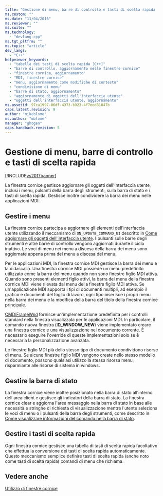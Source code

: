 ```yaml
---
title: "Gestione di menu, barre di controllo e tasti di scelta rapida | Microsoft Docs"
ms.custom: ""
ms.date: "11/04/2016"
ms.reviewer: ""
ms.suite: ""
ms.technology: 
  - "devlang-cpp"
ms.tgt_pltfrm: ""
ms.topic: "article"
dev_langs: 
  - "C++"
helpviewer_keywords: 
  - "tabella dei tasti di scelta rapida [C++]"
  - "barre di controllo, aggiornamento nelle finestre cornice"
  - "finestre cornice, aggiornamento"
  - "MDI, finestre cornice"
  - "menu, aggiornamento come modifiche di contesto"
  - "condivisione di menu"
  - "barre di stato, aggiornamento"
  - "aggiornamento di oggetti dell'interfaccia utente"
  - "oggetti dell'interfaccia utente, aggiornamento"
ms.assetid: 97ca1997-06df-4373-b023-4f7ecd81047b
caps.latest.revision: 9
author: "mikeblome"
ms.author: "mblome"
manager: "ghogen"
caps.handback.revision: 5
---
```

# Gestione di menu, barre di controllo e tasti di scelta rapida
[!INCLUDE[vs2017banner](../assembler/inline/includes/vs2017banner.md)]

La finestra cornice gestisce aggiornare gli oggetti dell'interfaccia utente, inclusi i menu, pulsanti della barra degli strumenti, sulla barra di stato e i tasti di scelta rapida.  Gestisce inoltre condividere la barra dei menu nelle applicazioni MDI.  
  
## Gestire i menu  
 La finestra cornice partecipa a aggiornare gli elementi dell'interfaccia utente utilizzando il meccanismo di `ON_UPDATE_COMMAND_UI` descritto in [Come aggiornare gli oggetti dell'interfaccia utente](../mfc/how-to-update-user-interface-objects.md).  I pulsanti sulle barre degli strumenti e altre barre di controllo vengono aggiornati durante il ciclo inattivo.  Le voci di menu nei menu a discesa della barra dei menu sono aggiornate appena prima dei menu a discesa del menu.  
  
 Per le applicazioni MDI, la finestra cornice MDI gestisce la barra dei menu e la didascalia.  Una finestra cornice MDI possiede un menu predefinito utilizzato come la barra dei menu quando non sono finestre figlio MDI attiva.  Quando sono presenti elementi figlio attivi, la barra dei menu della finestra cornice MDI viene rilevata dal menu della finestra figlio MDI attiva.  Se un'applicazione MDI supporta i tipi di documenti multipli, ad esempio il grafico e documenti del foglio di lavoro, ogni tipo inserisce i propri menu nella barra dei menu e la modifica della barra del titolo della finestra cornice principale.  
  
 [CMDIFrameWnd](../mfc/reference/cmdiframewnd-class.md) fornisce un'implementazione predefinita per i controlli standard nella finestra visualizzata per le applicazioni MDI.  In particolare, il comando nuova finestra \(**ID\_WINDOW\_NEW**\) viene implementato creare una finestra cornice e una visualizzazione nel documento corrente.  È necessario eseguire l'override di queste implementazioni solo se è necessaria la personalizzazione avanzata.  
  
 Le finestre figlio MDI più dello stesso tipo di documento condividono risorse di menu.  Se alcune finestre figlio MDI vengono create nello stesso modello di documento, possono qualsiasi utilizzo la stessa risorsa menu, risparmiante alle risorse di sistema in windows.  
  
## Gestire la barra di stato  
 La finestra cornice viene inoltre posizionato nella barra di stato all'interno dell'area client e gestisce gli indicatori della barra di stato.  La finestra cornice clear e aggiorna l'area messaggio nella barra di stato in base alle necessità e stringhe di richiesta di visualizzazione mentre l'utente seleziona le voci di menu o i pulsanti della barra degli strumenti, come descritto in [Come visualizzare informazioni del comando nella barra di stato](../mfc/how-to-display-command-information-in-the-status-bar.md).  
  
## Gestire i tasti di scelta rapida  
 Ogni finestra cornice gestisce una tabella di tasti di scelta rapida facoltativo che effettua la conversione dei tasti di scelta rapida automaticamente.  Questo meccanismo semplice definire tasti di scelta rapida \(anche noto come tasti di scelta rapida\) comandi di menu che richiama.  
  
## Vedere anche  
 [Utilizzo di finestre cornice](../mfc/using-frame-windows.md)